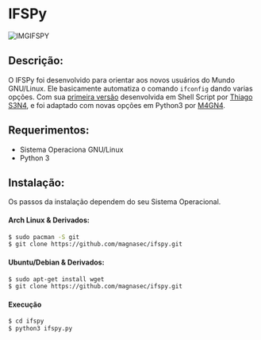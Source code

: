 # IFSPy

![IMGIFSPY](http://i.imgur.com/6ml1gIl.png?2)

## Descrição:
O IFSPy foi desenvolvido para orientar aos novos usuários do Mundo GNU/Linux. Ele basicamente automatiza o comando `ifconfig` dando varias opções. Com sua [primeira versão] desenvolvida em Shell Script por [Thiago S3N4], e foi adaptado com novas opções em Python3 por [M4GN4].

## Requerimentos:
  - Sistema Operaciona GNU/Linux
  - Python 3

## Instalação:
Os passos da instalação dependem do seu Sistema Operacional.

#### Arch Linux & Derivados:
```sh
$ sudo pacman -S git
$ git clone https://github.com/magnasec/ifspy.git
```

#### Ubuntu/Debian & Derivados:
```sh
$ sudo apt-get install wget
$ git clone https://github.com/magnasec/ifspy.git
```
#### Execução
```sh
$ cd ifspy
$ python3 ifspy.py 
```

[Thiago S3N4]: <https://github.com/ticosena>
[M4GN4]: <https://magnasec.github.io>

[primeira versão]: <https://github.com/ticosena/Scripts/blob/master/ifs.sh>
